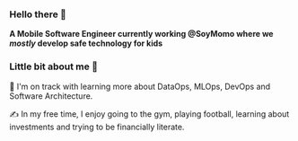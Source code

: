 ### Hello there 👋

**A Mobile Software Engineer currently working @SoyMomo where we *mostly* develop safe technology for kids**

### Little bit about me 🌳
:book:  I'm on track with learning more about DataOps, MLOps, DevOps and Software Architecture.

✍️  In my free time, I enjoy going to the gym, playing football, learning about investments and trying to be financially literate.
